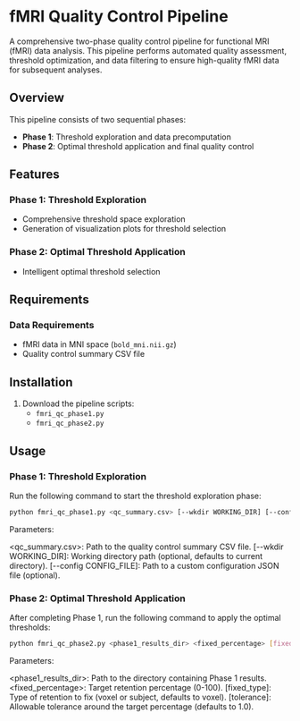 # fMRI Quality Control Pipeline

A comprehensive two-phase quality control pipeline for functional MRI (fMRI) data analysis. This pipeline performs automated quality assessment, threshold optimization, and data filtering to ensure high-quality fMRI data for subsequent analyses.

## Overview

This pipeline consists of two sequential phases:

- ​**Phase 1**: Threshold exploration and data precomputation
- ​**Phase 2**: Optimal threshold application and final quality control

## Features

### Phase 1: Threshold Exploration
- Comprehensive threshold space exploration
- Generation of visualization plots for threshold selection

### Phase 2: Optimal Threshold Application
- Intelligent optimal threshold selection

## Requirements

### Data Requirements
- fMRI data in MNI space (`bold_mni.nii.gz`)
- Quality control summary CSV file

## Installation

1. Download the pipeline scripts:
   - `fmri_qc_phase1.py`
   - `fmri_qc_phase2.py`


## Usage

### Phase 1: Threshold Exploration

Run the following command to start the threshold exploration phase:

```bash
python fmri_qc_phase1.py <qc_summary.csv> [--wkdir WORKING_DIR] [--config CONFIG_FILE]
```
Parameters:​​

<qc_summary.csv>: Path to the quality control summary CSV file.
[--wkdir WORKING_DIR]: Working directory path (optional, defaults to current directory).
[--config CONFIG_FILE]: Path to a custom configuration JSON file (optional).

### Phase 2: Optimal Threshold Application
After completing Phase 1, run the following command to apply the optimal thresholds:

```bash
python fmri_qc_phase2.py <phase1_results_dir> <fixed_percentage> [fixed_type] [tolerance]
```
Parameters:​​

<phase1_results_dir>: Path to the directory containing Phase 1 results.
<fixed_percentage>: Target retention percentage (0-100).
[fixed_type]: Type of retention to fix (voxel or subject, defaults to voxel).
[tolerance]: Allowable tolerance around the target percentage (defaults to 1.0).
